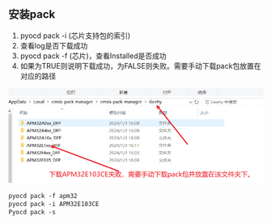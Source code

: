 ## 安装pack

1. pyocd pack -i (芯片支持包的索引)
2. 查看log是否下载成功
3. pyocd pack -f (芯片)，查看Installed是否成功
4. 如果为TRUE则说明下载成功，为FALSE则失败。需要手动下载pack包放置在对应的路径

![image-20240103162922432](./assets/image-20240103162922432.png)

~~~
pyocd pack -f apm32
pyocd pack -i APM32E103CE
Pyocd pack -s 
~~~



